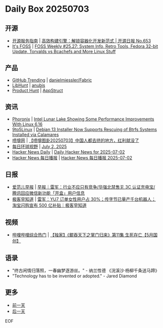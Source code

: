 # Daily Box 20250703

## 开源
- [开源服务指南](https://osguider.com/blog/) | [高效构建引擎：解锁容器化开发新范式 | 开源日报 No.653](https://osguider.com/blog/post/daily/daily-653/)
- [It's FOSS](https://itsfoss.com/) | [FOSS Weekly #25.27: System Info, Retro Tools, Fedora 32-bit Update, Torvalds vs Bcachefs and More Linux Stuff](https://itsfoss.com/newsletter/foss-weekly-25-27/)

## 产品
- [GitHub Trending](https://github.com/trending?since=daily) | [danielmiessler/Fabric](https://github.com/danielmiessler/Fabric)
- [LibHunt](https://www.libhunt.com/) | [anubis](https://www.libhunt.com/r/anubis)
- [Product Hunt](https://www.producthunt.com) | [AppStruct](https://www.producthunt.com/products/appstruct)

## 资讯
- [Phoronix](https://www.phoronix.com/) | [Intel Lunar Lake Showing Some Performance Improvements With Linux 6.16](https://www.phoronix.com/review/x1-carbon-gen13-linux616)
- [9to5Linux](https://9to5linux.com/) | [Debian 13 Installer Now Supports Rescuing of Btrfs Systems Installed via Calamares](https://9to5linux.com/debian-13-installer-now-supports-rescuing-of-btrfs-systems-installed-via-calamares)
- [喷嚏网](http://www.dapenti.com/blog/blog.asp?subjectid=70&name=xilei) | [【喷嚏图卦20250703】中国人都去挤的地方，红利就没了](http://www.dapenti.com/blog/more.asp?name=xilei&id=186897)
- [每日环球视野](https://idai.ly/) | [July 2, 2025](http://m.idai.ly/se/a193iG?1751385600)
- [Hacker News Daily](https://www.daemonology.net/hn-daily/) | [Daily Hacker News for 2025-07-02](https://www.daemonology.net/hn-daily/2025-07-02.html)
- [Hacker News 每日播报](https://hacker-news.agi.li/) | [Hacker News 每日播报 2025-07-02](https://hacker-news.agi.li/post/2025-07-02)

## 日报
- [爱范儿早报](https://www.ifanr.com/category/ifanrnews) | [早报｜雷军：行业不应只有竞争/华强北禁售无 3C 认证充电宝/腾讯回应微信新功能「开盒」用户信息](https://www.ifanr.com/1629416)
- [极客早知道](https://www.geekpark.net/column/74) | [雷军：YU7 订单女性用户占 30%；传字节已量产千台机器人；淘宝闪购宣布 500 亿补贴｜极客早知道](https://www.geekpark.net/news/351130)

## 视频
- [哔哩哔哩综合热门](https://www.bilibili.com/v/popular/all/) | [【独家】《鲲吞天下之掌门归来》第11集 生死存亡【5月国创】](https://b23.tv/BV1ed3sz3EYH)

## 语录
- "终古闲情归落照，一春幽梦逐游丝。" - 纳兰性德 《浣溪沙·杨柳千条送马蹄》
- "Technology has to be invented or adopted." - Jared Diamond

## 更多
- [前一天](daily-box-20250702.md)
- [后一天](daily-box-20250704.md)

EOF